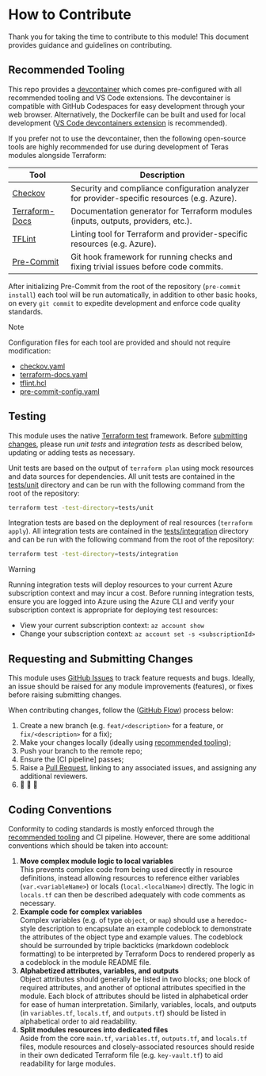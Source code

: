 # How to Contribute

Thank you for taking the time to contribute to this module! This document provides guidance and guidelines on contributing.

## Recommended Tooling

This repo provides a [devcontainer](https://containers.dev/) which comes pre-configured with all recommended tooling and VS Code extensions. The devcontainer is compatible with GitHub Codespaces for easy development through your web browser. Alternatively, the Dockerfile can be built and used for local development ([VS Code devcontainers extension](https://code.visualstudio.com/docs/devcontainers/containers) is recommended).

If you prefer not to use the devcontainer, then the following open-source tools are highly recommended for use during development of Teras modules alongside Terraform:

| Tool | Description |
| ---- | ----------- |
| [Checkov](https://github.com/bridgecrewio/checkov) | Security and compliance configuration analyzer for provider-specific resources (e.g. Azure). |
| [Terraform-Docs](https://github.com/terraform-docs/terraform-docs) | Documentation generator for Terraform modules (inputs, outputs, providers, etc.). |
| [TFLint](https://github.com/terraform-linters/tflint) | Linting tool for Terraform and provider-specific resources (e.g. Azure). |
| [Pre-Commit](https://github.com/pre-commit/pre-commit) | Git hook framework for running checks and fixing trivial issues before code commits. |

After initializing Pre-Commit from the root of the repository (`pre-commit install`) each tool will be run automatically, in addition to other basic hooks, on every `git commit` to expedite development and enforce code quality standards.

> [!Note]
> Configuration files for each tool are provided and should not require modification:
>
> - [checkov.yaml](/.config/checkov.yaml)
> - [terraform-docs.yaml](/.config/terraform-docs.yaml)
> - [tflint.hcl](/.config/tflint.hcl)
> - [pre-commit-config.yaml](/.pre-commit-config.yaml)

## Testing

This module uses the native [Terraform test](https://developer.hashicorp.com/terraform/language/tests) framework. Before [submitting changes](#submitting-changes), please run _unit tests_ and _integration tests_ as described below, updating or adding tests as necessary.

Unit tests are based on the output of `terraform plan` using mock resources and data sources for dependencies. All unit tests are contained in the [tests/unit](/tests/unit/) directory and can be run with the following command from the root of the repository:

```bash
terraform test -test-directory=tests/unit
```

Integration tests are based on the deployment of real resources (`terraform apply`). All integration tests are contained in the [tests/integration](/tests/integration/) directory and can be run with the following command from the root of the repository:

```bash
terraform test -test-directory=tests/integration
```

> [!Warning]
> Running integration tests will deploy resources to your current Azure subscription context and may incur a cost. Before running integration tests, ensure you are logged into Azure using the Azure CLI and verify your subscription context is appropriate for deploying test resources:
>
> - View your current subscription context: `az account show`
> - Change your subscription context: `az account set -s <subscriptionId>`

## Requesting and Submitting Changes

This module uses [GitHub Issues](https://docs.github.com/en/issues/tracking-your-work-with-issues/about-issues) to track feature requests and bugs. Ideally, an issue should be raised for any module improvements (features), or fixes before raising submitting changes.

When contributing changes, follow the ([GitHub Flow](https://docs.github.com/en/get-started/using-github/github-flow)) process below:

1. Create a new branch (e.g. `feat/<description>` for a feature, or `fix/<description>` for a fix);
2. Make your changes locally (ideally using [recommended tooling](#recommended-tooling));
3. Push your branch to the remote repo;
4. Ensure the [CI pipeline] passes;
5. Raise a [Pull Request](https://docs.github.com/en/pull-requests/collaborating-with-pull-requests/proposing-changes-to-your-work-with-pull-requests/about-pull-requests), linking to any associated issues, and assigning any additional reviewers.
6. :rocket: :rocket: :rocket:

## Coding Conventions

Conformity to coding standards is mostly enforced through the [recommended tooling](#recommended-tooling) and CI pipeline. However, there are some additional conventions which should be taken into account:

1. **Move complex module logic to local variables**</br>This prevents complex code from being used directly in resource definitions, instead allowing resources to reference either variables (`var.<variableName>`) or locals (`local.<localName>`) directly. The logic in `locals.tf` can then be described adequately with code comments as necessary.
2. **Example code for complex variables**</br>Complex variables (e.g. of type `object`, or `map`) should use a heredoc-style description to encapsulate an example codeblock to demonstrate the attributes of the object type and example values. The codeblock should be surrounded by triple backticks (markdown codeblock formatting) to be interpreted by Terraform Docs to rendered properly as a codeblock in the module README file.
3. **Alphabetized attributes, variables, and outputs**</br>Object attributes should generally be listed in two blocks; one block of required attributes, and another of optional attributes specified in the module. Each block of attributes should be listed in alphabetical order for ease of human interpretation. Similarly, variables, locals, and outputs (in `variables.tf`, `locals.tf`, and `outputs.tf`) should be listed in alphabetical order to aid readability.
4. **Split modules resources into dedicated files**</br>Aside from the core `main.tf`, `variables.tf`, `outputs.tf`, and `locals.tf` files, module resources and closely-associated resources should reside in their own dedicated Terraform file (e.g. `key-vault.tf`) to aid readability for large modules.
